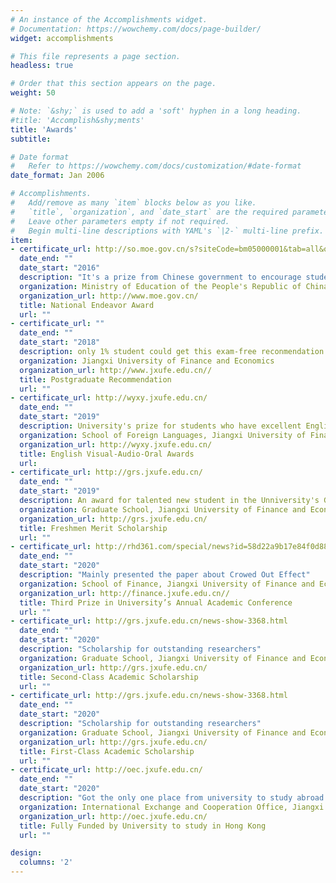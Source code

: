 ```yaml
---
# An instance of the Accomplishments widget.
# Documentation: https://wowchemy.com/docs/page-builder/
widget: accomplishments

# This file represents a page section.
headless: true

# Order that this section appears on the page.
weight: 50

# Note: `&shy;` is used to add a 'soft' hyphen in a long heading.
#title: 'Accomplish&shy;ments'
title: 'Awards'
subtitle:

# Date format
#   Refer to https://wowchemy.com/docs/customization/#date-format
date_format: Jan 2006

# Accomplishments.
#   Add/remove as many `item` blocks below as you like.
#   `title`, `organization`, and `date_start` are the required parameters.
#   Leave other parameters empty if not required.
#   Begin multi-line descriptions with YAML's `|2-` multi-line prefix.
item:
- certificate_url: http://so.moe.gov.cn/s?siteCode=bm05000001&tab=all&qt=%E5%8A%B1%E5%BF%97%E5%A5%96%E5%AD%A6%E9%87%91
  date_end: ""
  date_start: "2016"
  description: "It's a prize from Chinese government to encourage students who made great achievements"
  organization: Ministry of Education of the People's Republic of China
  organization_url: http://www.moe.gov.cn/
  title: National Endeavor Award
  url: ""
- certificate_url: ""
  date_end: ""
  date_start: "2018"
  description: only 1% student could get this exam-free reconmendation from the university
  organization: Jiangxi University of Finance and Economics
  organization_url: http://www.jxufe.edu.cn//
  title: Postgraduate Recommendation
  url: ""
- certificate_url: http://wyxy.jxufe.edu.cn/
  date_end: ""
  date_start: "2019"
  description: University's prize for students who have excellent English skills.
  organization: School of Foreign Languages, Jiangxi University of Finance and Economics
  organization_url: http://wyxy.jxufe.edu.cn/
  title: English Visual-Audio-Oral Awards
  url: 
- certificate_url: http://grs.jxufe.edu.cn/
  date_end: ""
  date_start: "2019"
  description: An award for talented new student in the Unniversity's Graduate School
  organization: Graduate School, Jiangxi University of Finance and Economics
  organization_url: http://grs.jxufe.edu.cn/
  title: Freshmen Merit Scholarship
  url: ""
- certificate_url: http://rhd361.com/special/news?id=58d22a9b17e84f0d883542cdef6a8a05
  date_end: ""
  date_start: "2020"
  description: "Mainly presented the paper about Crowed Out Effect"
  organization: School of Finance, Jiangxi University of Finance and Economics
  organization_url: http://finance.jxufe.edu.cn//
  title: Third Prize in University’s Annual Academic Conference
  url: ""
- certificate_url: http://grs.jxufe.edu.cn/news-show-3368.html
  date_end: ""
  date_start: "2020"
  description: "Scholarship for outstanding researchers"
  organization: Graduate School, Jiangxi University of Finance and Economics
  organization_url: http://grs.jxufe.edu.cn/
  title: Second-Class Academic Scholarship
  url: ""
- certificate_url: http://grs.jxufe.edu.cn/news-show-3368.html
  date_end: ""
  date_start: "2020"
  description: "Scholarship for outstanding researchers"
  organization: Graduate School, Jiangxi University of Finance and Economics
  organization_url: http://grs.jxufe.edu.cn/
  title: First-Class Academic Scholarship
  url: ""
- certificate_url: http://oec.jxufe.edu.cn/
  date_end: ""
  date_start: "2020"
  description: "Got the only one place from university to study abroad with funds"
  organization: International Exchange and Cooperation Office, Jiangxi University of Finance and Economics
  organization_url: http://oec.jxufe.edu.cn/
  title: Fully Funded by University to study in Hong Kong
  url: ""

design:
  columns: '2' 
---
```

